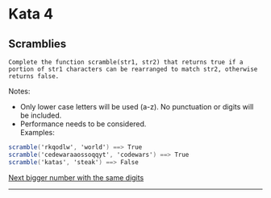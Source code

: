 # Kata 4

## Scramblies

    Complete the function scramble(str1, str2) that returns true if a portion of str1 characters can be rearranged to match str2, otherwise returns false.  
Notes:  
    
  - Only lower case letters will be used (a-z). No punctuation or digits will be included.  
  - Performance needs to be considered.  
Examples:  

```csharp
scramble('rkqodlw', 'world') ==> True
scramble('cedewaraaossoqqyt', 'codewars') ==> True
scramble('katas', 'steak') ==> False
```

[Next bigger number with the same digits](https://www.codewars.com/kata/55983863da40caa2c900004e)

---------------------------------------------------------------------------------------------------